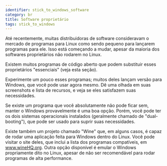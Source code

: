 ```yaml
---
identifier: stick_to_windows_software
category: br
title: ﻿Software proprietário
tags: stick_to_windows
---
```


Até recentemente, muitas distribuidoras de software consideravam o mercado de programas para Linux como sendo pequeno para lançarem programas para ele. Isso está começando a mudar, apesar da maioria dos softwares proprietários não rodarem no Linux.


Existem muitos programas de código aberto que podem substituir esses proprietários "essenciais" (veja esta seção).

Experimente um pouco esses programas; muitos deles lançam versão para Windows, que você pode usar agora mesmo. Dê uma olhada em suas screenshots e lista de recursos, e veja se eles satisfazem suas necessidades.


Se existe um programa que você absolutamente não pode ficar sem, manter o Windows provavelmente é uma boa opção. Porém, você pode ter os dois sistemas operacionais instalados (geralmente chamado de "dual-booting"), que pode ser usado para suprir suas necessidades.

Existe também um projeto chamado "Wine" que, em alguns casos, é capaz de rodar uma aplicação feita para Windows dentro do Linux. Você pode visitar o site deles, que inclui a lista dos programas compatíveis, em www.wineHQ.org. Outra opção disponível é emular o Windows propriamente dito no Linux, apesar de não ser recomendável para rodar programas de alta performance.

